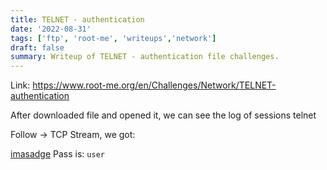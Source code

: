 ```yaml
---
title: TELNET - authentication
date: '2022-08-31'
tags: ['ftp', 'root-me', 'writeups','network']
draft: false
summary: Writeup of TELNET - authentication file challenges.
---
```


Link: https://www.root-me.org/en/Challenges/Network/TELNET-authentication

After downloaded file and opened it, we can see the log of sessions telnet

Follow -> TCP Stream, we got:

[imasadge](https://user-images.githubusercontent.com/61643034/187710109-9c7d01a4-2b60-40bc-92cc-daefeb50afcd.png)
Pass is: ```user```
